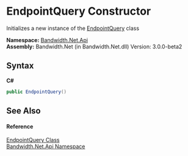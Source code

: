 ﻿# EndpointQuery Constructor 
 

Initializes a new instance of the <a href ="T_Bandwidth_Net_Api_EndpointQuery.md">EndpointQuery</a> class

**Namespace:**&nbsp;<a href ="N_Bandwidth_Net_Api.md">Bandwidth.Net.Api</a><br />**Assembly:**&nbsp;Bandwidth.Net (in Bandwidth.Net.dll) Version: 3.0.0-beta2

## Syntax

**C#**<br />
``` C#
public EndpointQuery()
```


## See Also


#### Reference
<a href ="T_Bandwidth_Net_Api_EndpointQuery.md">EndpointQuery Class</a><br /><a href ="N_Bandwidth_Net_Api.md">Bandwidth.Net.Api Namespace</a><br />